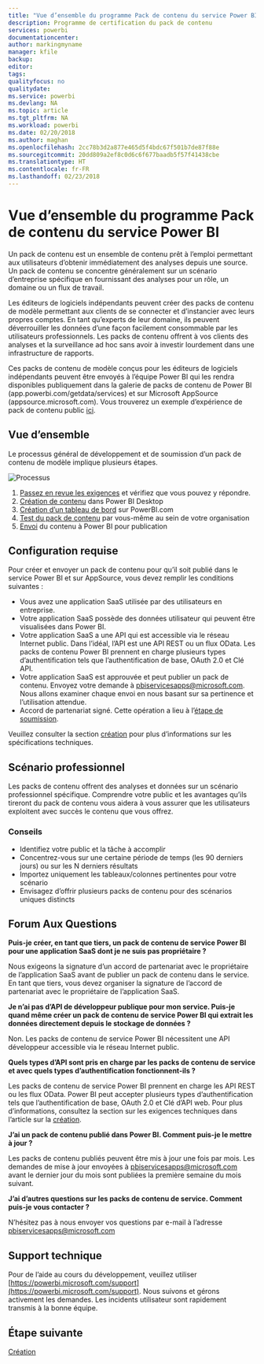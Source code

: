 ```yaml
---
title: "Vue d’ensemble du programme Pack de contenu du service Power BI"
description: Programme de certification du pack de contenu
services: powerbi
documentationcenter: 
author: markingmyname
manager: kfile
backup: 
editor: 
tags: 
qualityfocus: no
qualitydate: 
ms.service: powerbi
ms.devlang: NA
ms.topic: article
ms.tgt_pltfrm: NA
ms.workload: powerbi
ms.date: 02/20/2018
ms.author: maghan
ms.openlocfilehash: 2cc78b3d2a877e465d5f4bdc67f501b7de87f88e
ms.sourcegitcommit: 20dd809a2ef8c0d6c6f677baadb5f57f41438cbe
ms.translationtype: HT
ms.contentlocale: fr-FR
ms.lasthandoff: 02/23/2018
---
```

# <a name="overview-of-the-power-bi-service-content-pack-program"></a>Vue d’ensemble du programme Pack de contenu du service Power BI
Un pack de contenu est un ensemble de contenu prêt à l’emploi permettant aux utilisateurs d’obtenir immédiatement des analyses depuis une source. Un pack de contenu se concentre généralement sur un scénario d’entreprise spécifique en fournissant des analyses pour un rôle, un domaine ou un flux de travail.

Les éditeurs de logiciels indépendants peuvent créer des packs de contenu de modèle permettant aux clients de se connecter et d’instancier avec leurs propres comptes. En tant qu’experts de leur domaine, ils peuvent déverrouiller les données d’une façon facilement consommable par les utilisateurs professionnels. Les packs de contenu offrent à vos clients des analyses et la surveillance ad hoc sans avoir à investir lourdement dans une infrastructure de rapports. 

Ces packs de contenu de modèle conçus pour les éditeurs de logiciels indépendants peuvent être envoyés à l’équipe Power BI qui les rendra disponibles publiquement dans la galerie de packs de contenu de Power BI (app.powerbi.com/getdata/services) et sur Microsoft AppSource (appsource.microsoft.com). Vous trouverez un exemple d’expérience de pack de contenu public [ici](template-content-pack-experience.md).

## <a name="overview"></a>Vue d’ensemble
Le processus général de développement et de soumission d’un pack de contenu de modèle implique plusieurs étapes.

 ![Processus](media/service-content-pack-overview/developer-content-pack-overview.png)

1. [Passez en revue les exigences](#requirements) et vérifiez que vous pouvez y répondre.
2. [Création de contenu](template-content-pack-authoring.md#queries) dans Power BI Desktop
3. [Création d’un tableau de bord](template-content-pack-authoring.md#dashboard) sur PowerBI.com
4. [Test du pack de contenu](template-content-pack-testing.md) par vous-même au sein de votre organisation
5. [Envoi](template-content-pack-testing.md#submission) du contenu à Power BI pour publication

<a name="requirements"></a>

## <a name="requirements"></a>Configuration requise
Pour créer et envoyer un pack de contenu pour qu’il soit publié dans le service Power BI et sur AppSource, vous devez remplir les conditions suivantes :

* Vous avez une application SaaS utilisée par des utilisateurs en entreprise.
* Votre application SaaS possède des données utilisateur qui peuvent être visualisées dans Power BI.
* Votre application SaaS a une API qui est accessible via le réseau Internet public. Dans l’idéal, l’API est une API REST ou un flux OData. Les packs de contenu Power BI prennent en charge plusieurs types d’authentification tels que l’authentification de base, OAuth 2.0 et Clé API. 
* Votre application SaaS est approuvée et peut publier un pack de contenu. Envoyez votre demande à pbiservicesapps@microsoft.com. Nous allons examiner chaque envoi en nous basant sur sa pertinence et l’utilisation attendue. 
* Accord de partenariat signé. Cette opération a lieu à l’[étape de soumission](template-content-pack-testing.md#submission).

Veuillez consulter la section [création](template-content-pack-authoring.md) pour plus d’informations sur les spécifications techniques.

## <a name="business-scenario"></a>Scénario professionnel
Les packs de contenu offrent des analyses et données sur un scénario professionnel spécifique. Comprendre votre public et les avantages qu’ils tireront du pack de contenu vous aidera à vous assurer que les utilisateurs exploitent avec succès le contenu que vous offrez.

### <a name="tips"></a>Conseils
* Identifiez votre public et la tâche à accomplir  
* Concentrez-vous sur une certaine période de temps (les 90 derniers jours) ou sur les N derniers résultats  
* Importez uniquement les tableaux/colonnes pertinentes pour votre scénario  
* Envisagez d’offrir plusieurs packs de contenu pour des scénarios uniques distincts  

## <a name="frequently-asked-questions"></a>Forum Aux Questions
**Puis-je créer, en tant que tiers, un pack de contenu de service Power BI pour une application SaaS dont je ne suis pas propriétaire ?**

Nous exigeons la signature d’un accord de partenariat avec le propriétaire de l’application SaaS avant de publier un pack de contenu dans le service. En tant que tiers, vous devez organiser la signature de l’accord de partenariat avec le propriétaire de l’application SaaS.

**Je n’ai pas d’API de développeur publique pour mon service. Puis-je quand même créer un pack de contenu de service Power BI qui extrait les données directement depuis le stockage de données ?**

Non. Les packs de contenu de service Power BI nécessitent une API développeur accessible via le réseau Internet public.

**Quels types d’API sont pris en charge par les packs de contenu de service et avec quels types d’authentification fonctionnent-ils ?**

Les packs de contenu de service Power BI prennent en charge les API REST ou les flux OData. Power BI peut accepter plusieurs types d’authentification tels que l’authentification de base, OAuth 2.0 et Clé d’API web. Pour plus d’informations, consultez la section sur les exigences techniques dans l’article sur la [création](template-content-pack-authoring.md#dashboard).

**J’ai un pack de contenu publié dans Power BI. Comment puis-je le mettre à jour ?**

Les packs de contenu publiés peuvent être mis à jour une fois par mois. Les demandes de mise à jour envoyées à [pbiservicesapps@microsoft.com](mailto:pbiservicesapps@microsoft.com) avant le dernier jour du mois sont publiées la première semaine du mois suivant.

**J’ai d’autres questions sur les packs de contenu de service. Comment puis-je vous contacter ?**

N’hésitez pas à nous envoyer vos questions par e-mail à l’adresse [pbiservicesapps@microsoft.com](mailto:pbiservicesapps@microsoft.com)

## <a name="support"></a>Support technique
Pour de l’aide au cours du développement, veuillez utiliser [https://powerbi.microsoft.com/support](https://powerbi.microsoft.com/support). Nous suivons et gérons activement les demandes. Les incidents utilisateur sont rapidement transmis à la bonne équipe.

## <a name="next-step"></a>Étape suivante
[Création](template-content-pack-authoring.md)

